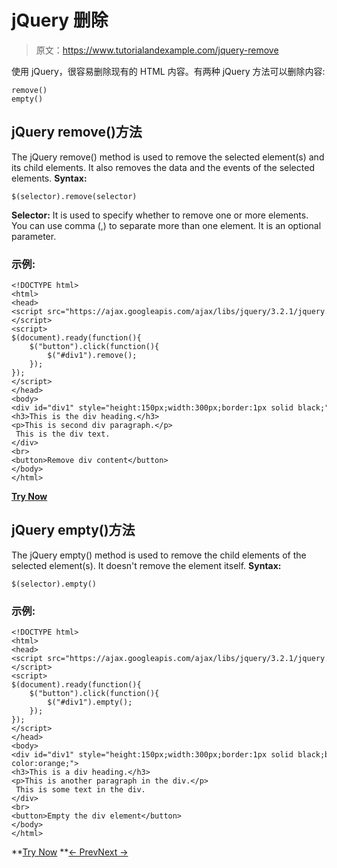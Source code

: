 # jQuery 删除

> 原文：<https://www.tutorialandexample.com/jquery-remove>

使用 jQuery，很容易删除现有的 HTML 内容。有两种 jQuery 方法可以删除内容:

```
remove()
empty()
```

## jQuery remove()方法

The jQuery remove() method is used to remove the selected element(s) and its child elements. It also removes the data and the events of the selected elements. **Syntax:**

```
$(selector).remove(selector)
```

**Selector:** It is used to specify whether to remove one or more elements. You can use comma (,) to separate more than one element. It is an optional parameter.

### 示例:

```
<!DOCTYPE html>  
<html>  
<head>  
<script src="https://ajax.googleapis.com/ajax/libs/jquery/3.2.1/jquery.min.js"></script>  
<script>  
$(document).ready(function(){  
    $("button").click(function(){  
        $("#div1").remove();  
    });  
});  
</script>  
</head>  
<body>  
<div id="div1" style="height:150px;width:300px;border:1px solid black;">  
<h3>This is the div heading.</h3>  
<p>This is second div paragraph.</p>  
 This is the div text.  
</div>  
<br>  
<button>Remove div content</button>  
</body>  
</html>
```

**[Try Now](https://editor.tutorialandexample.com/web/test.jsp?filename=jqueryremove)**

## jQuery empty()方法

The jQuery empty() method is used to remove the child elements of the selected element(s). It doesn't remove the element itself. **Syntax:**

```
$(selector).empty()
```

### 示例:

```
<!DOCTYPE html>  
<html>  
<head>  
<script src="https://ajax.googleapis.com/ajax/libs/jquery/3.2.1/jquery.min.js"></script>  
<script>  
$(document).ready(function(){  
    $("button").click(function(){  
        $("#div1").empty();  
    });  
});  
</script>  
</head>  
<body>  
<div id="div1" style="height:150px;width:300px;border:1px solid black;background-color:orange;">  
<h3>This is a div heading.</h3>  
<p>This is another paragraph in the div.</p>  
 This is some text in the div.   
</div>  
<br>  
<button>Empty the div element</button>   
</body>  
</html>
```

**[Try Now](https://editor.tutorialandexample.com/web/test.jsp?filename=jqueryremove1) **[← Prev](https://www.tutorialandexample.com/jquery-add)[Next →](https://www.tutorialandexample.com/jquery-css-classes)